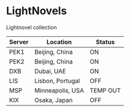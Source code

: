# LightNovels
Lightnovel collection

| Server 	| Location         	| Status   	|
|--------	|------------------	|----------	|
| PEK1   	| Beijing, China   	| ON       	|
| PEK2   	| Beijing, China   	| ON       	|
| DXB    	| Dubai, UAE       	| ON       	|
| LIS    	| Lisbon, Portugal 	| OFF      	|
| MSP    	| Minneapolis, USA 	| TEMP OUT 	|
| KIX    	| Osaka, Japan     	| OFF      	|
